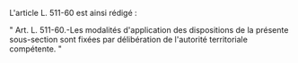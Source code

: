   
L'article L. 511-60 est ainsi rédigé :   

  
" Art. L. 511-60.-Les modalités d'application des dispositions de la présente sous-section sont fixées par délibération de l'autorité territoriale compétente. "  
